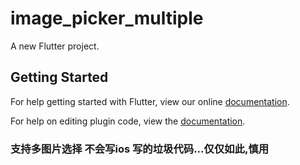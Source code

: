 # image_picker_multiple

A new Flutter project.

## Getting Started

For help getting started with Flutter, view our online
[documentation](https://flutter.io/).

For help on editing plugin code, view the [documentation](https://flutter.io/platform-plugins/#edit-code).

### 支持多图片选择  不会写ios  写的垃圾代码...仅仅如此,慎用